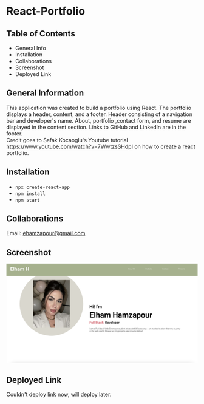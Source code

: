 # React-Portfolio

## Table of Contents
* General Info
* Installation
* Collaborations
* Screenshot
* Deployed Link


## General Information
This application was created to build a portfolio using React. The portfolio displays a header, content, and a footer. Header consisting of a navigation bar and developer's name. About, portfolio ,contact form, and resume are displayed in the content section. Links to GitHub and LinkedIn are in the footer.<br /> Credit goes to Safak Kocaoglu's Youtube tutorial https://www.youtube.com/watch?v=7WwtzsSHdpI on how to create a react portfolio. 

## Installation
* `npx create-react-app`
* `npm install`
* `npm start`

## Collaborations
Email: ehamzapour@gmail.com

## Screenshot
![Portfolio](./react-portfolio/public/assets/portfolioscreenshot.png)

## Deployed Link
Couldn't deploy link now, will deploy later. 